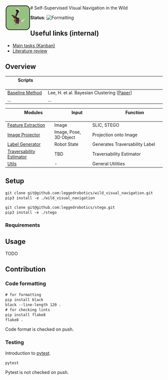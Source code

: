 <img align="left" width="80" height="80" src="https://github.com/leggedrobotics/wild_visual_navigation/blob/main/assets/images/dino.png" alt="Dino">
# Self-Supervised Visual Navigation in the Wild

**Status**: ![Formatting](https://github.com/leggedrobotics/wild_visual_navigation/actions/workflows/formatting.yml/badge.svg)

## Useful links (internal)

- [Main tasks (Kanban)](https://github.com/leggedrobotics/wild_visual_navigation/projects/1)
- [Literature review](https://docs.google.com/spreadsheets/d/1rJPC4jVz_Hw7U6YQauh1B3Xpart7-9tC884P5ONtkaU/edit?usp=sharing)

## Overview

| &nbsp; &nbsp; &nbsp; &nbsp; Scripts &nbsp; &nbsp; &nbsp; &nbsp; &nbsp; | &nbsp; &nbsp; &nbsp; &nbsp; &nbsp; &nbsp; &nbsp;  &nbsp; &nbsp; &nbsp; &nbsp; &nbsp; &nbsp; &nbsp;  &nbsp; &nbsp; &nbsp; &nbsp; &nbsp; &nbsp; &nbsp;  &nbsp; &nbsp; &nbsp; &nbsp; &nbsp; &nbsp; &nbsp;  &nbsp; &nbsp; &nbsp; &nbsp; &nbsp; &nbsp; &nbsp;  &nbsp; &nbsp; &nbsp; &nbsp; &nbsp; &nbsp; &nbsp;  &nbsp; &nbsp; &nbsp; &nbsp; &nbsp; &nbsp; &nbsp; |
| - | - |
| [Baseline Method](./scripts/baselines/bayesian_clustering.py ) | Lee, H. et al. Bayesian Clustering [[Paper](http://nmail.kaist.ac.kr/paper/auro2016.pdf)] |
|... | ... |

| &nbsp; &nbsp; &nbsp; &nbsp; &nbsp; &nbsp; &nbsp; Modules &nbsp; &nbsp; &nbsp; &nbsp; &nbsp; &nbsp; &nbsp; &nbsp; | &nbsp; &nbsp; &nbsp; &nbsp; &nbsp; &nbsp; &nbsp; Input  &nbsp; &nbsp; &nbsp; &nbsp; &nbsp; &nbsp; &nbsp;  &nbsp; | &nbsp; &nbsp; &nbsp; &nbsp; &nbsp; &nbsp;  &nbsp; &nbsp; &nbsp; &nbsp; &nbsp; &nbsp; &nbsp;  &nbsp; Function &nbsp; &nbsp; &nbsp; &nbsp; &nbsp; &nbsp;  &nbsp; &nbsp; &nbsp; &nbsp; &nbsp; &nbsp; &nbsp;  &nbsp; &nbsp; &nbsp; &nbsp; &nbsp; &nbsp; &nbsp; |
| - | - |- |
| [Feature Extraction](./wild_visual_navigation/feature_extractor) | Image | SLIC, STEGO |
| [Image Projector](./wild_visual_navigation/image_projector) | Image, Pose, 3D Object | Projection onto Image |
| [Label Generator](./wild_visual_navigation/label_generator) | Robot State | Generates Traversability Label |
| [Traversability Estimator](./wild_visual_navigation/traversability_estimator) | TBD |  Traversability Estimator |
| [Utils](./wild_visual_navigation/utils) | - | General Utilities |

## Setup

```shell
git clone git@github.com:leggedrobotics/wild_visual_navigation.git
pip3 install -e ./wild_visual_navigation
```

```shell
git clone git@github.com:leggedrobotics/stego.git
pip3 install -e ./stego
```

### Requirements

## Usage
TODO

## Contribution

### Code formatting
```shell
# for formatting
pip install black
black --line-length 120 .
# for checking lints
pip install flake8
flake8 .
```
Code format is checked on push.

### Testing
Introduction to [pytest](https://github.com/pluralsight/intro-to-pytest).

```shell
pytest
```
Pytest is not checked on push.